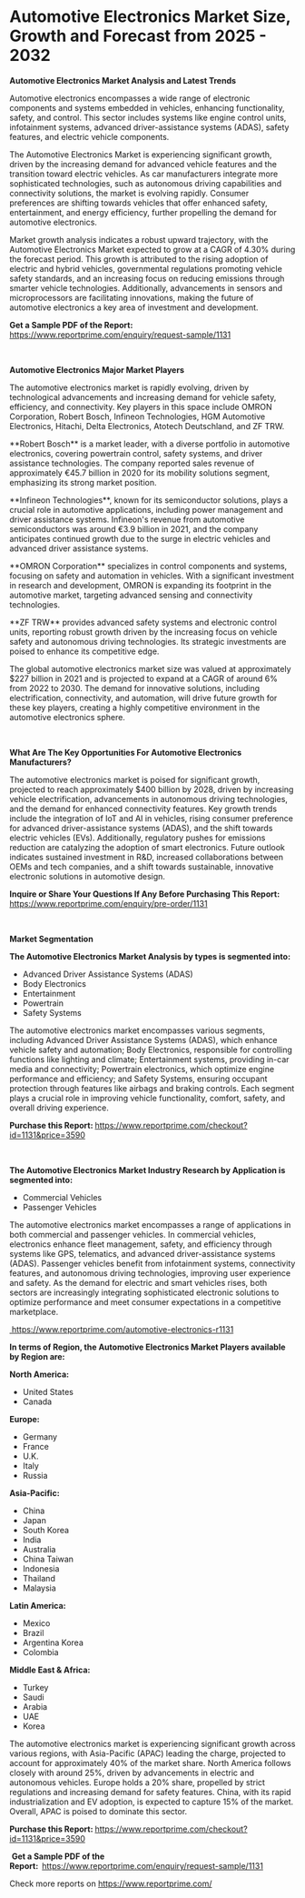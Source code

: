 <p><h1>Automotive Electronics Market Size, Growth and Forecast from 2025 - 2032</h1></p><p><strong>Automotive Electronics Market Analysis and Latest Trends</strong></p>
<p><p>Automotive electronics encompasses a wide range of electronic components and systems embedded in vehicles, enhancing functionality, safety, and control. This sector includes systems like engine control units, infotainment systems, advanced driver-assistance systems (ADAS), safety features, and electric vehicle components. </p><p>The Automotive Electronics Market is experiencing significant growth, driven by the increasing demand for advanced vehicle features and the transition toward electric vehicles. As car manufacturers integrate more sophisticated technologies, such as autonomous driving capabilities and connectivity solutions, the market is evolving rapidly. Consumer preferences are shifting towards vehicles that offer enhanced safety, entertainment, and energy efficiency, further propelling the demand for automotive electronics.</p><p>Market growth analysis indicates a robust upward trajectory, with the Automotive Electronics Market expected to grow at a CAGR of 4.30% during the forecast period. This growth is attributed to the rising adoption of electric and hybrid vehicles, governmental regulations promoting vehicle safety standards, and an increasing focus on reducing emissions through smarter vehicle technologies. Additionally, advancements in sensors and microprocessors are facilitating innovations, making the future of automotive electronics a key area of investment and development.</p></p>
<p><strong>Get a Sample PDF of the Report:&nbsp;</strong> <a href="https://www.reportprime.com/enquiry/request-sample/1131?utm_campaign=2287&utm_medium=2&utm_source=Github&utm_content=ia&utm_term=18032025&utm_id=automotive-electronics">https://www.reportprime.com/enquiry/request-sample/1131</a></p>
<p>&nbsp;</p>
<p><strong>Automotive Electronics Major Market Players</strong></p>
<p><p>The automotive electronics market is rapidly evolving, driven by technological advancements and increasing demand for vehicle safety, efficiency, and connectivity. Key players in this space include OMRON Corporation, Robert Bosch, Infineon Technologies, HGM Automotive Electronics, Hitachi, Delta Electronics, Atotech Deutschland, and ZF TRW.</p><p>**Robert Bosch** is a market leader, with a diverse portfolio in automotive electronics, covering powertrain control, safety systems, and driver assistance technologies. The company reported sales revenue of approximately €45.7 billion in 2020 for its mobility solutions segment, emphasizing its strong market position.</p><p>**Infineon Technologies**, known for its semiconductor solutions, plays a crucial role in automotive applications, including power management and driver assistance systems. Infineon's revenue from automotive semiconductors was around €3.9 billion in 2021, and the company anticipates continued growth due to the surge in electric vehicles and advanced driver assistance systems.</p><p>**OMRON Corporation** specializes in control components and systems, focusing on safety and automation in vehicles. With a significant investment in research and development, OMRON is expanding its footprint in the automotive market, targeting advanced sensing and connectivity technologies.</p><p>**ZF TRW** provides advanced safety systems and electronic control units, reporting robust growth driven by the increasing focus on vehicle safety and autonomous driving technologies. Its strategic investments are poised to enhance its competitive edge.</p><p>The global automotive electronics market size was valued at approximately $227 billion in 2021 and is projected to expand at a CAGR of around 6% from 2022 to 2030. The demand for innovative solutions, including electrification, connectivity, and automation, will drive future growth for these key players, creating a highly competitive environment in the automotive electronics sphere.</p></p>
<p>&nbsp;</p>
<p><strong>What Are The Key Opportunities For Automotive Electronics Manufacturers?</strong></p>
<p><p>The automotive electronics market is poised for significant growth, projected to reach approximately $400 billion by 2028, driven by increasing vehicle electrification, advancements in autonomous driving technologies, and the demand for enhanced connectivity features. Key growth trends include the integration of IoT and AI in vehicles, rising consumer preference for advanced driver-assistance systems (ADAS), and the shift towards electric vehicles (EVs). Additionally, regulatory pushes for emissions reduction are catalyzing the adoption of smart electronics. Future outlook indicates sustained investment in R&D, increased collaborations between OEMs and tech companies, and a shift towards sustainable, innovative electronic solutions in automotive design.</p></p>
<p><strong>Inquire or Share Your Questions If Any Before Purchasing This Report:</strong> <a href="https://www.reportprime.com/enquiry/pre-order/1131?utm_campaign=2287&utm_medium=2&utm_source=Github&utm_content=ia&utm_term=18032025&utm_id=automotive-electronics">https://www.reportprime.com/enquiry/pre-order/1131</a></p>
<p>&nbsp;</p>
<p><strong>Market Segmentation</strong></p>
<p><strong>The Automotive Electronics Market Analysis by types is segmented into:</strong></p>
<p><ul><li>Advanced Driver Assistance Systems (ADAS)</li><li>Body Electronics</li><li>Entertainment</li><li>Powertrain</li><li>Safety Systems</li></ul></p>
<p><p>The automotive electronics market encompasses various segments, including Advanced Driver Assistance Systems (ADAS), which enhance vehicle safety and automation; Body Electronics, responsible for controlling functions like lighting and climate; Entertainment systems, providing in-car media and connectivity; Powertrain electronics, which optimize engine performance and efficiency; and Safety Systems, ensuring occupant protection through features like airbags and braking controls. Each segment plays a crucial role in improving vehicle functionality, comfort, safety, and overall driving experience.</p></p>
<p><strong>Purchase this Report:&nbsp;</strong><a href="https://www.reportprime.com/checkout?id=1131&price=3590&utm_campaign=2287&utm_medium=2&utm_source=Github&utm_content=ia&utm_term=18032025&utm_id=automotive-electronics">https://www.reportprime.com/checkout?id=1131&price=3590</a></p>
<p>&nbsp;</p>
<p><strong>The Automotive Electronics Market Industry Research by Application is segmented into:</strong></p>
<p><ul><li>Commercial Vehicles</li><li>Passenger Vehicles</li></ul></p>
<p><p>The automotive electronics market encompasses a range of applications in both commercial and passenger vehicles. In commercial vehicles, electronics enhance fleet management, safety, and efficiency through systems like GPS, telematics, and advanced driver-assistance systems (ADAS). Passenger vehicles benefit from infotainment systems, connectivity features, and autonomous driving technologies, improving user experience and safety. As the demand for electric and smart vehicles rises, both sectors are increasingly integrating sophisticated electronic solutions to optimize performance and meet consumer expectations in a competitive marketplace.</p></p>
<p><a href="https://www.reportprime.com/automotive-electronics-r1131?utm_campaign=2287&utm_medium=2&utm_source=Github&utm_content=ia&utm_term=18032025&utm_id=automotive-electronics">&nbsp;https://www.reportprime.com/automotive-electronics-r1131</a></p>
<p><strong>In terms of Region, the Automotive Electronics Market Players available by Region are:</strong></p>
<p>
    <p> <strong> North America: </strong>
        <ul>
            <li>United States</li>
            <li>Canada</li>
        </ul>
        </p> 
    <p> <strong> Europe: </strong>
        <ul>
            <li>Germany</li>
            <li>France</li>
            <li>U.K.</li>
            <li>Italy</li>
            <li>Russia</li>
        </ul>
        </p> 
    <p> <strong> Asia-Pacific: </strong>
        <ul>
            <li>China</li>
            <li>Japan</li>
            <li>South Korea</li>
            <li>India</li>
            <li>Australia</li>
            <li>China Taiwan</li>
            <li>Indonesia</li>
            <li>Thailand</li>
            <li>Malaysia</li>
        </ul>
        </p> 
    <p> <strong> Latin America: </strong>
        <ul>
            <li>Mexico</li>
            <li>Brazil</li>
            <li>Argentina Korea</li>
            <li>Colombia</li>
        </ul>
        </p> 
    <p> <strong> Middle East & Africa: </strong>
        <ul>
            <li>Turkey</li>
            <li>Saudi</li>
            <li>Arabia</li>
            <li>UAE</li>
            <li>Korea</li>
        </ul>
    </p>
    </p>
<p><p>The automotive electronics market is experiencing significant growth across various regions, with Asia-Pacific (APAC) leading the charge, projected to account for approximately 40% of the market share. North America follows closely with around 25%, driven by advancements in electric and autonomous vehicles. Europe holds a 20% share, propelled by strict regulations and increasing demand for safety features. China, with its rapid industrialization and EV adoption, is expected to capture 15% of the market. Overall, APAC is poised to dominate this sector.</p></p>
<p><strong>Purchase this Report: </strong><a href="https://www.reportprime.com/checkout?id=1131&price=3590&utm_campaign=2287&utm_medium=2&utm_source=Github&utm_content=ia&utm_term=18032025&utm_id=automotive-electronics">https://www.reportprime.com/checkout?id=1131&price=3590</a></p>
<p>&nbsp;<strong>Get a Sample PDF of the Report:&nbsp;&nbsp;</strong><a href="https://www.reportprime.com/enquiry/request-sample/1131?utm_campaign=2287&utm_medium=2&utm_source=Github&utm_content=ia&utm_term=18032025&utm_id=automotive-electronics">https://www.reportprime.com/enquiry/request-sample/1131</a></p>
<p><strong></strong></p>
<p>Check more reports on <a href="https://www.reportprime.com/?utm_campaign=2287&utm_medium=2&utm_source=Github&utm_content=ia&utm_term=18032025&utm_id=automotive-electronics">https://www.reportprime.com/</a></p>